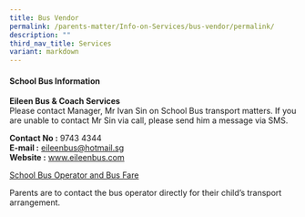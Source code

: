 ```yaml
---
title: Bus Vendor
permalink: /parents-matter/Info-on-Services/bus-vendor/permalink/
description: ""
third_nav_title: Services
variant: markdown
---
```

#### School Bus Information
**Eileen Bus &amp; Coach Services**  
Please contact Manager, Mr Ivan Sin on School Bus transport matters.
If you are unable to contact Mr Sin via call, please send him a message via SMS.

**Contact No :** 9743 4344  
**E-mail :** eileenbus@hotmail.sg  
**Website :** <a href="https://www.eileenbus.com/" target="_blank" rel="noopener noreferrer">www.eileenbus.com</a>

[School Bus Operator and Bus Fare](/files/Info%20Hub/2024/school_bus_fare_updated.pdf)

Parents are to contact the bus operator directly for their child’s transport arrangement.